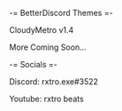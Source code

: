 -= BetterDiscord Themes =-

CloudyMetro v1.4

More Coming Soon...

-= Socials =-

Discord: rxtro.exe#3522

Youtube: rxtro beats
